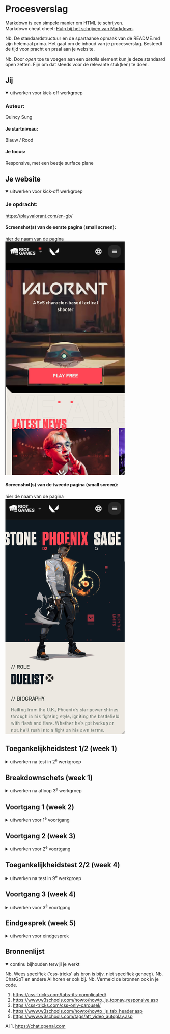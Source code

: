 # Procesverslag
Markdown is een simpele manier om HTML te schrijven.  
Markdown cheat cheet: [Hulp bij het schrijven van Markdown](https://github.com/adam-p/markdown-here/wiki/Markdown-Cheatsheet).

Nb. De standaardstructuur en de spartaanse opmaak van de README.md zijn helemaal prima. Het gaat om de inhoud van je procesverslag. Besteedt de tijd voor pracht en praal aan je website.

Nb. Door *open* toe te voegen aan een *details* element kun je deze standaard open zetten. Fijn om dat steeds voor de relevante stuk(ken) te doen.





## Jij

<details open>
  <summary>uitwerken voor kick-off werkgroep</summary>

  ### Auteur:
 Quincy Sung

  #### Je startniveau:
  Blauw / Rood

  #### Je focus:
  Responsive, met een beetje surface plane
 
</details>





## Je website

<details open>
  <summary>uitwerken voor kick-off werkgroep</summary>

  ### Je opdracht:
https://playvalorant.com/en-gb/


  #### Screenshot(s) van de eerste pagina (small screen): 
  hier de naam van de pagina  
  <img src="readme-images/smallscreen1.png" width="375px" alt="op de hoofdpagina is veel content over Valorant te zien, van articles plaatjes en ook videos, de laout is niet super strak aangezien afbeeldingen en achtergonden over elkaar heen gaan, dit maakt het denk ik wel lastig met positioneren en responsive maken">

  #### Screenshot(s) van de tweede pagina (small screen):
  hier de naam van de pagina  
  <img src="readme-images/smallscreen2.png" width="375px" alt="Op de agent pagina kun je een agent selecteren, en daarvan zie je dan weer de bij behorende info, welke rol, biografie, en special abilities die heeft. deze veranderen op basis van de geselecteerde agent. om dit responsive te maken, moetik kijken naar hoe ik de selectie eerst werkend krijg, en vervolgens hoe ik met @media querry ze goed positioneer. ( en werkend houd )">
 
</details>



## Toegankelijkheidstest 1/2 (week 1)

<details>
  <summary>uitwerken na test in 2<sup>e</sup> werkgroep</summary>

  ### Bevindingen
     Verschillende soorten slechtziendheid:
        Slechtziende mensen zien niet allemaal hetzelfde. Sommigen zien puntjes, vlekken, wazigheid, of onscherp.

    Niet alle blinden zien hetzelfde:
        Mensen die als blind worden beschouwd, ervaren verschillende niveaus van visuele beperking. Sommigen zien licht en schaduw of zelfs vlekken, anderen zien helemaal niets.

    Problemen met bewegen voor mensen met spiertrekkingen:
        Mensen met spiertrekkingen vinden het moeilijk om een muis normaal te bewegen en toetsen normaal in te drukken.

    Leesproblemen:
        Mensen met spiertrekkingen kunnen moeite hebben met rustig lezen vanwege onvoorspelbare spierbewegingen. Dit zorgt voor langzamer lezen en begrijpen.

    Aanpassingen in bediening:
        Het is belangrijk om eenvoudige bedieningsopties te kiezen voor mensen met spiertrekkingen, zoals spraakopdrachten.

</details>



## Breakdownschets (week 1)

<details>
  <summary>uitwerken na afloop 3<sup>e</sup> werkgroep</summary>

  ### de hele pagina: 
  <img src="readme-images/breakdown1.jpg" width="375px" alt="breakdown van de hele pagina - de structuur, welke elementen gebruikt worden.">

breakdown van de hele pagina - de structuur, welke elementen gebruikt worden.

  ### dynamisch deel (bijv menu): 
  <img src="readme-images/breakdown2.jpg" width="375px" alt="breakdown van een dynamisch deel - agen pagina, met selectie van agent, video swap en de tab switch">

  breakdown van een dynamisch deel - agen pagina, met selectie van agent, video swap en de tab switch

  ### wellicht nog een dynamisch deel (bijv filter): 
  <img src="readme-images/mental-breakdown3.jpg" width="375px" alt="niet nodig dit was al moeilijk genoeg - tijdens het coderen had ik mentale achterstanden opgelopen, dit plaatje heeft mij een beetje op kunnen lichten.">

  niet nodig dit was al moeilijk genoeg - tijdens het coderen had ik mentale achterstanden opgelopen, dit plaatje heeft mij een beetje op kunnen lichten

</details>





## Voortgang 1 (week 2)

<details>
  <summary>uitwerken voor 1<sup>e</sup> voortgang</summary>

  ### Stand van zaken
  hier dit ging goed & dit was lastig (neem ook screenshots op van delen van je website en code)
  
  <img src="readme-images/image12.png" width="375px" alt="Hier  ben ik begonnen met het opbouwen van de html, dit is een voorbeeld bvan mn article gedeelte.">

  Hier  ben ik begonnen met het opbouwen van de html, dit is een voorbeeld bvan mn article gedeelte

  <img src="readme-images/image11.png" width="375px" alt="en ook een beetje css alvast, dit heb ik voor alles gedaan van de main pagina">

  en ook een beetje css alvast, dit heb ik voor alles gedaan van de main pagina

  


  ### Agenda voor meeting
  samen met je groepje opstellen

  | student 1      | student 2          | student 3    | student 4        |
  | ---            | ---                | ---          | ---              |
  | dit bespreken  | en dit             | en ik dit    | en dan ik dat    |
  | en dat ook nog | dit als er tijd is | nog een punt | dit wil ik zeker |
  | ...            | ...                | ...          | ...              |


  ### Verslag van meeting
  hier na afloop snel de uitkomsten van de meeting vastleggen

  - punt 1
  - punt 2
  - nog een punt
  - ...

</details>





## Voortgang 2 (week 3)

<details>
  <summary>uitwerken voor 2<sup>e</sup> voortgang</summary>

  ### Stand van zaken
  hier dit ging goed & dit was lastig (neem ook screenshots op van delen van je website en code)

   <img src="readme-images/image10.png" width="375px" alt="Hier ben ik met de navigatie balk aan de slag gegaan, eerst met een standaard structuur, zonder javascript">

   Hier ben ik met de navigatie balk aan de slag gegaan, eerst met een standaard structuur, zonder javascript

  <img src="readme-images/image9.png" width="375px" alt="Ook een beetje stijling, en ge-experimenteerd met @media Querry's">

  Ook een beetje stijling, en ge-experimenteerd met @media Querry's

  <img src="readme-images/image7.png" width="375px" alt="-">
  

  <img src="readme-images/image6.png" width="375px" alt="Ik heb nu uit de huiswerk opdracht de navigatie balk over genomen en ik ga het aanpassen zodat het lkloppend is met de valorant navigatie, het belangrijke hier zijn de buttons, om de navigatie in te klappen en uit.">

  Ik heb nu uit de huiswerk opdracht de navigatie balk over genomen en ik ga het aanpassen zodat het lkloppend is met de valorant navigatie, het belangrijke hier zijn de buttons, om de navigatie in te klappen en uit.

  <img src="readme-images/image5.png" width="375px" alt="Dit is de javascript die ik over heb genomen, hier heb ik verder niets aangepast">

  Dit is de javascript die ik over heb genomen, hier heb ik verder niets aangepast

  <img src="readme-images/image4.png" width="375px" alt="En ook de styling heb ik volledig aangepast zodat alles kloppend is, ik heb hier weer gebruik gemaakt van @media Querry's, ook heb ik het menu zelf gestijld , hier kwam ik later pas achter, en dit koste mij rete veel tijd. want ik paste steeds iets aan op mobile en dan klopte het weer niet op desktop, en visa versa. hoofdpijn, uiteindelijk ben ik overnieuw begonnen en heb ik de menu en de nav balk los stijl gegeven. en flexboxes etc">

  En ook de styling heb ik volledig aangepast zodat alles kloppend is, ik heb hier weer gebruik gemaakt van @media Querry's, ook heb ik het menu zelf gestijld , hier kwam ik later pas achter, en dit koste mij rete veel tijd. want ik paste steeds iets aan op mobile en dan klopte het weer niet op desktop, en visa versa. hoofdpijn, uiteindelijk ben ik overnieuw begonnen en heb ik de menu en de nav balk los stijl gegeven. en flexboxes etc




  ### Agenda voor meeting
  samen met je groepje opstellen

  | student 1      | student 2          | student 3    | student 4        |
  | ---            | ---                | ---          | ---              |
  | dit bespreken  | en dit             | en ik dit    | en dan ik dat    |
  | en dat ook nog | dit als er tijd is | nog een punt | dit wil ik zeker |
  | ...            | ...                | ...          | ...              |


  ### Verslag van meeting
  hier na afloop snel de uitkomsten van de meeting vastleggen

  - punt 1
  - punt 2
  - nog een punt
- ...

</details>





## Toegankelijkheidstest 2/2 (week 4)

<details>
  <summary>uitwerken na test in 9<sup>e</sup> werkgroep</summary>

  ### Bevindingen
  Lijst met je bevindingen die in de test naar voren kwamen (geef ook aan wat er verbeterd is):

</details>





## Voortgang 3 (week 4)

<details>
  <summary>uitwerken voor 3<sup>e</sup> voortgang</summary>

  ### Stand van zaken
  hier dit ging goed & dit was lastig (neem ook screenshots op van delen van je website en code)

   <img src="readme-images/image8.png" width="375px" alt="Hier ben ik begonnen aan de 2e pagina, de agents pagina. ik ben hier begonnen met een standaard html structuur die ik later met javacript wil aanpassen.">

   Hier ben ik begonnen aan de 2e pagina, de agents pagina. ik ben hier begonnen met een standaard html structuur die ik later met javacript wil aanpassen.

   <img src="readme-images/image3.png" width="375px" alt="Ik heb hier de html aangepast, id's en speciale classes gegeven zodat ik die kan defineren in js">

   Ik heb hier de html aangepast, id's en speciale classes gegeven zodat ik die kan defineren in js
   
   <img src="readme-images/image2.png" width="375px" alt="Ik heb alle inhoud van naam tot biografie, in de javascript document gezet hier tussen moet het systeem straks wisselen.">

   Ik heb alle inhoud van naam tot biografie, in de javascript document gezet hier tussen moet het systeem straks wisselen.

   <img src="readme-images/image1.png" width="375px" alt=" en dit is hoe de agent list functie werkt, afhankelijk van welke naam je klikt, word daarop de info geladen die bij die naam behoort. en vervangen in het html bestand.( vanuit java)">


    en dit is hoe de agent list functie werkt, afhankelijk van welke naam je klikt, word daarop de info geladen die bij die naam behoort. en vervangen in het html bestand.( vanuit java)


  ### Agenda voor meeting
  samen met je groepje opstellen

  | student 1      | student 2          | student 3    | student 4        |
  | ---            | ---                | ---          | ---              |
  | dit bespreken  | en dit             | en ik dit    | en dan ik dat    |
  | en dat ook nog | dit als er tijd is | nog een punt | dit wil ik zeker |
  | ...            | ...                | ...          | ...              |


  ### Verslag van meeting
  hier na afloop snel de uitkomsten van de meeting vastleggen

  - punt 1
  - punt 2
  - nog een punt
  - ...

</details>





## Eindgesprek (week 5)

<details>
  <summary>uitwerken voor eindgesprek</summary>

  ### Je uitkomst - karakteristiek screenshots:
  <img src="readme-images/final1.png" width="375px" alt="page 1 header">

  <img src="readme-images/final2.png" width="375px" alt="agent page content">

  <img src="readme-images/final3.png" width="375px" alt="speical abilities">



  <img src="readme-images/final5.png" width="375px" alt="agent page selection">


  ### Dit ging goed/Heb ik geleerd: 
  Korte omschrijving met plaatjes

  <img src="readme-images/final4.png" width="375px" alt="hamburger menu mobile">

  Ik heb veel geleerd van dit vak, het werken met @media qeurry,s het oppakken van javascript, en het worstelen met de navigatie balk en het uitklapmenuutje was heel irritant, maar ik ben blij dat het uiteindelijk gelukt is.


  ### Dit was lastig/Is niet gelukt:
 het was ook lastig om met sommige afbeeldingen en achtergronden te werken, ze bleven continu elkaar verschuiven, en het zat nooit goed op beide schermen, het was erg lastig en heb het nog steeds niet helemaal werkend gekregen
 
de orginele site gebruikt veel smooth animataties met javascript die mij niet gelukt zijn jammer genoeg. zoals scroll paralax effecten.

Bij de agent selection list, hebben ze een hele soepele carousel gemaakt, waar je tussen namen kan scrollen door te slepen, dat is mij bij verre na niet gelukt.

  <img src="readme-images/dummy-plaatje.jpg" width="375px" alt="bummer">
</details>





## Bronnenlijst

<details open>
  <summary>continu bijhouden terwijl je werkt</summary>

  Nb. Wees specifiek ('css-tricks' als bron is bijv. niet specifiek genoeg). 
  Nb. ChatGpT en andere AI horen er ook bij.
  Nb. Vermeld de bronnen ook in je code.

  1. https://css-tricks.com/tabs-its-complicated/
  2. https://www.w3schools.com/howto/howto_js_topnav_responsive.asp
  3. https://css-tricks.com/css-only-carousel/
  4. https://www.w3schools.com/howto/howto_js_tab_header.asp
  5. https://www.w3schools.com/tags/att_video_autoplay.asp

  AI 
    1. https://chat.openai.com


</details>